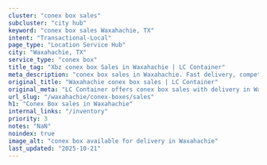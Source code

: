 ```yaml
---
cluster: "conex box sales"
subcluster: "city hub"
keyword: "conex box sales Waxahachie, TX"
intent: "Transactional-Local"
page_type: "Location Service Hub"
city: "Waxahachie, TX"
service_type: "conex box"
title_tag: "Xbz conex box Sales in Waxahachie | LC Container"
meta_description: "conex box sales in Waxahachie. Fast delivery, competitive pricing. Serving conex boxes area. Quote ID: CUB. Call (214) 524-4168 for your free quote today."
original_title: "Waxahachie conex box sales | LC Container"
original_meta: "LC Container offers conex box sales with delivery in Waxahachie, TX. Local. Fast quotes. Since 2003."
url_slug: "/waxahachie/conex-boxes/sales"
h1: "Conex Box sales in Waxahachie"
internal_links: "/inventory"
priority: 3
notes: "NaN"
noindex: true
image_alt: "conex box available for delivery in Waxahachie"
last_updated: "2025-10-21"
---
```


<!-- TODO: Add unique city/inventory copy, images, and internal links here. -->
